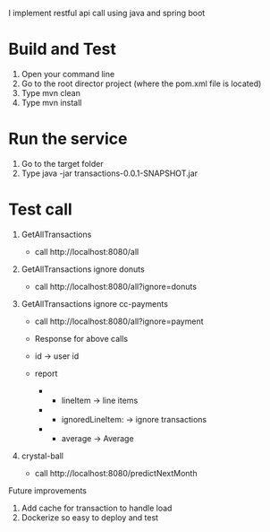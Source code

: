I implement restful api call using java and spring boot

# Build and Test #

1. Open your command line
2. Go to the root director project (where the pom.xml file is located)
3. Type mvn clean
4. Type mvn install

# Run the service #
1. Go to the target folder
2. Type java -jar transactions-0.0.1-SNAPSHOT.jar

# Test call #
1. GetAllTransactions
   * call http://localhost:8080/all
2. GetAllTransactions ignore donuts 
   * call http://localhost:8080/all?ignore=donuts
3. GetAllTransactions ignore cc-payments 
   * call http://localhost:8080/all?ignore=payment

   * Response for above calls 
    * id -> user id 
    * report
        * * lineItem         -> line items 
        * * ignoredLineItem: -> ignore transactions 
        * * average          -> Average  
   
   
1. crystal-ball
   * call http://localhost:8080/predictNextMonth



    
   
   
Future improvements
1. Add cache for transaction to handle load 
2. Dockerize so easy to deploy and test 
